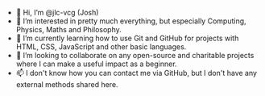 - 👋 Hi, I’m @jlc-vcg (Josh)
- 👀 I’m interested in pretty much everything, but especially Computing, Physics, Maths and Philosophy.
- 🌱 I’m currently learning how to use Git and GitHub for projects with HTML, CSS, JavaScript and other basic languages.
- 💞️ I’m looking to collaborate on any open-source and charitable projects where I can make a useful impact as a beginner.
- 📫 I don't know how you can contact me via GitHub, but I don't have any external methods shared here.

<!---
jlc-vcg/jlc-vcg is a ✨ special ✨ repository because its `README.md` (this file) appears on your GitHub profile.
You can click the Preview link to take a look at your changes.
--->

